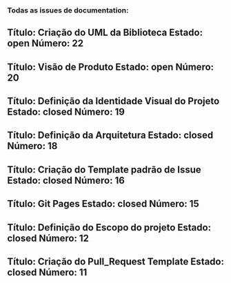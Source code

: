 ### Todas as issues de **documentation:**

Título: Criação do UML da Biblioteca
Estado: open
Número: 22
---------------------
Título: Visão de Produto
Estado: open
Número: 20
---------------------
Título: Definição da Identidade Visual do Projeto
Estado: closed
Número: 19
---------------------
Título: Definição da Arquitetura
Estado: closed
Número: 18
---------------------
Título: Criação do Template padrão de Issue
Estado: closed
Número: 16
---------------------
Título: Git Pages 
Estado: closed
Número: 15
---------------------
Título: Definição do Escopo do projeto
Estado: closed
Número: 12
---------------------
Título: Criação do Pull_Request Template
Estado: closed
Número: 11
---------------------
